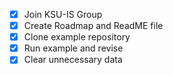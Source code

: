 - [x] Join KSU-IS Group
- [x] Create Roadmap and ReadME file
- [x] Clone example repository
- [x] Run example and revise
- [x] Clear unnecessary data
